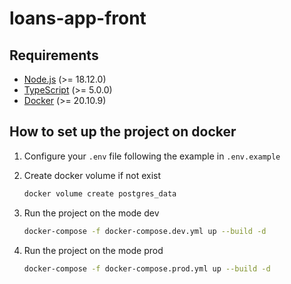 # loans-app-front

## Requirements
- [Node.js](https://nodejs.org/en/) (>= 18.12.0)
- [TypeScript](https://www.typescriptlang.org/) (>= 5.0.0)
- [Docker](https://www.docker.com/) (>= 20.10.9)

## How to set up the project on docker
1. Configure your `.env` file following the example in `.env.example`

2. Create docker volume if not exist
    ```bash
    docker volume create postgres_data
    ```
3. Run the project on the mode dev
    ```bash
    docker-compose -f docker-compose.dev.yml up --build -d
    ```
4. Run the project on the mode prod
    ```bash
    docker-compose -f docker-compose.prod.yml up --build -d
    ```